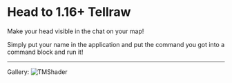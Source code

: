 # Head to 1.16+ Tellraw
Make your head visible in the chat on your map!

Simply put your name in the application and put the command you got into a command block and run it!

---
Gallery:
![TMShader](https://ibb.co/V9QM7sW)
